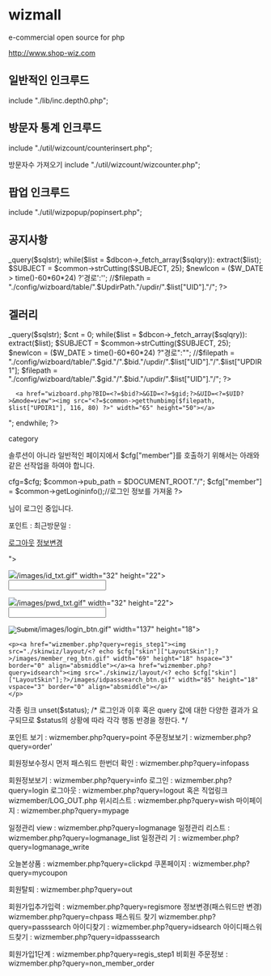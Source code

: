 # wizmall


e-commercial open source for php




http://www.shop-wiz.com



## 일반적인 인크루드
include "./lib/inc.depth0.php";

## 방문자 통계 인크루드
include "./util/wizcount/counterinsert.php";

방문자수 가져오기
include "./util/wizcount/wizcounter.php";

## 팝업 인크루드
include "./util/wizpopup/popinsert.php";


## 공지사항
<?php
$bid = "board01";
$gid = "root";
$tb_name="wizTable_${gid}_${bid}";
$sqlstr = "select UID, SUBJECT, UPDIR1, W_DATE from $tb_name where THREAD = 'A' order by UID desc limit 0, 4";
$sqlqry = $dbcon->_query($sqlstr);
while($list = $dbcon->_fetch_array($sqlqry)):
extract($list);
$SUBJECT = $common->strCutting($SUBJECT, 25);
$newIcon = ($W_DATE > time()-60*60*24) ?'경로':'';

//$filepath = "./config/wizboard/table/".$UpdirPath."/updir/".$list["UID"]."/";

?>
<!-- 이미지 경로 가져올 경우 <img src="<?=$common->getthumbimg($filepath, $list["UPDIR1"], 86, 86) ?>" width="86" height="86"> //-->
<a href="wizboard.php?BID=<?=$bid?>&GID=<?=$gid;?>&UID=<?=$UID?>&mode=view"><?php echo $SUBJECT?></a><?=date("Y-m-d", $W_DATE)?>
<?php
endwhile;
?>



## 겔러리
<?php
$bid = "board04";
$gid = "root";
$tb_name="wizTable_${gid}_${bid}";
$sqlstr = "select UID, SUBJECT, UPDIR1, W_DATE from $tb_name where THREAD = 'A' order by UID desc limit 0, 6";
$sqlqry = $dbcon->_query($sqlstr);
$cnt = 0;
while($list = $dbcon->_fetch_array($sqlqry)):
extract($list);
$SUBJECT = $common->strCutting($SUBJECT, 25);
$newIcon = ($W_DATE > time()-60*60*24) ?"경로":"";

//$filepath = "./config/wizboard/table/".$gid."/".$bid."/updir/".$list["UID"]."/".$list["UPDIR1"];
$filepath = "./config/wizboard/table/".$gid."/".$bid."/updir/".$list["UID"]."/";
?>    
      <a href="wizboard.php?BID=<?=$bid?>&GID=<?=$gid;?>&UID=<?=$UID?>&mode=view"><img src="<?=$common->getthumbimg($filepath, $list["UPDIR1"], 116, 80) ?>" width="65" height="50"></a>
<?php
$cnt++;
if(!($cnt % 3)) echo "</div><div class='thumnail'>";
endwhile;
?>




category

솔루션이 아니라 일반적인 페이지에서 $cfg["member"]를 호출하기 위해서는 아래와 같은 선작업을 하여야 합니다.



<?php
include_once $DOCUMENT_ROOT."/lib/class.common.php";
$common = new common();
$common->cfg=$cfg;
$common->pub_path = $DOCUMENT_ROOT."/";
$cfg["member"] = $common->getLogininfo();//로그인 정보를 가져옮
?>


<?php
if ($cfg["member"]) : //로그인상태이면
//$cfg["member"]["mid"]
//$cfg["member"]["mpasswd"]
//$cfg["member"]["mname"]
//$cfg["member"]["mgrade"]
//$cfg["member"]["mgrantsta"]
//$cfg["member"]["mlogindate"]
//$cfg["member"]["mpoint"]
//$cfg["member"]["mpointlogindate"]
//$cfg["member"]["adult"]
//$cfg["member"]["gender"]
?>
   <p> <?=$cfg["member"]["mname"]?>
    님이 로그인 중입니다.    </p>
  <p>포인트 :
    <?=number_format($cfg["member"]["mpoint"])?>
    최근방문일 :
    <? if($cfg["member"]["mlogindate"]) echo date("Y.m.d", $cfg["member"]["mlogindate"]); else echo 0; ?>
  </p>
  <a href="wizmember.php?query=logout">로그아웃</a> <a href="wizmember.php?query=info">정보변경</a>
<?php
else : // 로그인안된상태이면
?>
<script>

function LoginCheckForm(f){
    if(f.wizmemberID.value == ''){
        alert('ID를 입력해주세요');
        f.wizmemberID.focus();
        return false;
    } else if(f.wizmemberPWD.value == ''){
        alert('패스워드를 입력하세요');
        f.wizmemberPWD.focus();
        return false;
    } else{//ajax 처리
        var userid = f.wizmemberID.value;
        var userpwd = f.wizmemberPWD.value;
        if(f.saveflag != undefined) var saveflag = f.saveflag.value;
        $.post("../lib/ajax.member.php", {smode:"login_check",wizmemberID:userid,wizmemberPWD:userpwd,saveflag:saveflag}, function (data){
            eval("var obj = "+data);
            if(obj["result"] == "1"){
                alert(obj["msg"]);
            }else location.reload();
        });
        return false;
    }
}
</script>
  <form action='./wizmember/LOG_CHECK.php' method="post" name=LoginCheck onsubmit='return LoginCheckForm(this);'>
      <input type="hidden" name="action" value="login_check">
      <input type="hidden" name="log_from" value="<?php echo $_SERVER["REQUEST_URI"];?>">
      <p>
      <img src="./skinwiz/layout/<? echo $cfg["skin"]["LayoutSkin"];?>/images/id_txt.gif" width="32" height="22">
      <input name="wizmemberID" type="text" id="wizmemberID" size="21" tabindex="1">
</p><p>
      <img src="./skinwiz/layout/<? echo $cfg["skin"]["LayoutSkin"];?>/images/pwd_txt.gif" width="32" height="22">
      <input name="wizmemberPWD" type="password" id="wizmemberPWD" size="21" tabindex="2"  autocomplete="off">
      </p>
      <input type="image" src="./skinwiz/layout/<? echo $cfg["skin"]["LayoutSkin"];?>/images/login_btn.gif" width="137" height="18">
  
    <p><a href="wizmember.php?query=regis_step1"><img src="./skinwiz/layout/<? echo $cfg["skin"]["LayoutSkin"];?>/images/member_reg_btn.gif" width="69" height="18" hspace="3" border="0" align="absmiddle"></a><a href="wizmember.php?query=idsearch"><img src="./skinwiz/layout/<? echo $cfg["skin"]["LayoutSkin"];?>/images/idpasssearch_btn.gif" width="85" height="18" vspace="3" border="0" align="absmiddle"></a>
    </p>
  </form>
<?php endif; ?>
  
  
  각종 링크
unset($status); /* 로그인과 이후 혹은 query 값에 대한 다양한 결과가 요구되므로 $status의 상황에 따라 각각 행동 반경을 정한다. */

포인트 보기 : wizmember.php?query=point
주문정보보기 : wizmember.php?query=order'

회원정보수정시 먼저 패스워드 한번더 확인 : wizmember.php?query=infopass

회원정보보기 : wizmember.php?query=info
로그인 : wizmember.php?query=login
로그아웃  : wizmember.php?query=logout
혹은 직업링크 wizmember/LOG_OUT.php
위시리스트 : wizmember.php?query=wish
마이페이지 : wizmember.php?query=mypage

일정관리 view  : wizmember.php?query=logmanage
일정관리 리스트  : wizmember.php?query=logmanage_list
일정관리 기  : wizmember.php?query=logmanage_write

오늘본상품 : wizmember.php?query=clickpd
쿠폰페이지 : wizmember.php?query=mycoupon

회원탈퇴 : wizmember.php?query=out

회원가입추가입력 : wizmember.php?query=regismore
정보변경(패스워드만 변경) wizmember.php?query=chpass
패스워드 찾기 wizmember.php?query=passsearch
아이디찾기 : wizmember.php?query=idsearch
아이디패스워드찾기 : wizmember.php?query=idpasssearch

회원가입1단계 : wizmember.php?query=regis_step1
비회원 주문정보 : wizmember.php?query=non_member_order

